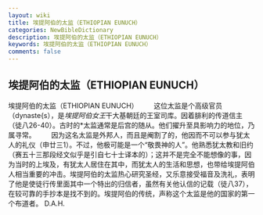 ```yaml
---
layout: wiki
title: 埃提阿伯的太监（ETHIOPIAN EUNUCH）
categories: NewBibleDictionary
description: 埃提阿伯的太监（ETHIOPIAN EUNUCH）
keywords: 埃提阿伯的太监（ETHIOPIAN EUNUCH）
comments: false
---
```


## 埃提阿伯的太监（ETHIOPIAN EUNUCH）



埃提阿伯的太监（ETHIOPIAN EUNUCH）
　　这位太监是个高级官员（dynaste{s），是*埃提阿伯女王*干大基朝廷的王室司库。因着腓利的传道信主（徒八26-40）。古时的*太监通常是后宫的随从。他们擢升至具影响力的地位，乃属寻常。
　　因为这名太监是外邦人，而且是阉割了的，他因而不可以参与犹太人的礼仪（申廿三1）。不过，他极可能是一个“敬畏神的人”。他熟悉犹太教和旧约（赛五十三那段经文似乎是引自七十士译本的）；这并不是完全不能想像的事，因为当时的上埃及，有犹太人居住在其中，而犹太人的生活和思想，也带给埃提阿伯人相当重要的冲击。埃提阿伯的太监热心研究圣经，又乐意接受福音及洗礼，表明了他是使徒行传里面其中一个特出的归信者，虽然有关他认信的记载（徒八37），在较可靠的手抄本是找不到的。埃提阿伯的传统，声称这个太监是他的国家的第一个布道者。
D.A.H.




